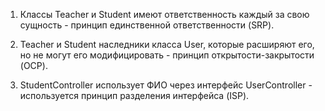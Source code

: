 1. Классы Teacher и Student имеют ответственность каждый за свою сущность - принцип единственной ответственности (SRP).

2. Teacher и Student наследники класса User, которые расширяют его, но не могут его модифицировать - принцип открытости-закрытости (OCP).

3. StudentController использует ФИО через интерфейс UserController - используется принцип разделения интерфейса (ISP).